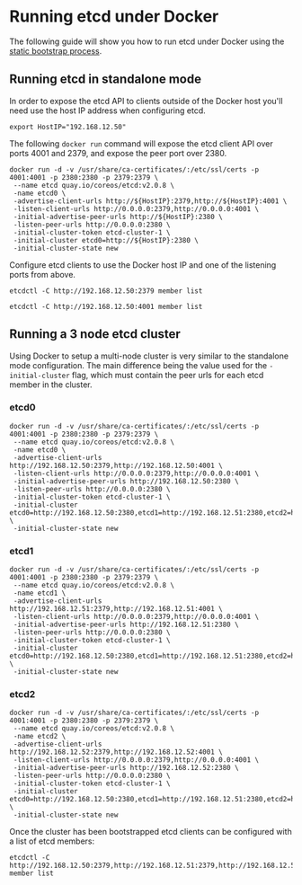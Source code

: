 # Running etcd under Docker

The following guide will show you how to run etcd under Docker using the [static bootstrap process](https://github.com/coreos/etcd/blob/master/Documentation/clustering.md#static).

## Running etcd in standalone mode

In order to expose the etcd API to clients outside of the Docker host you'll need use the host IP address when configuring etcd.

```
export HostIP="192.168.12.50"
```

The following `docker run` command will expose the etcd client API over ports 4001 and 2379, and expose the peer port over 2380.

```
docker run -d -v /usr/share/ca-certificates/:/etc/ssl/certs -p 4001:4001 -p 2380:2380 -p 2379:2379 \
 --name etcd quay.io/coreos/etcd:v2.0.8 \
 -name etcd0 \
 -advertise-client-urls http://${HostIP}:2379,http://${HostIP}:4001 \
 -listen-client-urls http://0.0.0.0:2379,http://0.0.0.0:4001 \
 -initial-advertise-peer-urls http://${HostIP}:2380 \
 -listen-peer-urls http://0.0.0.0:2380 \
 -initial-cluster-token etcd-cluster-1 \
 -initial-cluster etcd0=http://${HostIP}:2380 \
 -initial-cluster-state new
```

Configure etcd clients to use the Docker host IP and one of the listening ports from above.

```
etcdctl -C http://192.168.12.50:2379 member list
```

```
etcdctl -C http://192.168.12.50:4001 member list
```

## Running a 3 node etcd cluster

Using Docker to setup a multi-node cluster is very similar to the standalone mode configuration.
The main difference being the value used for the `-initial-cluster` flag, which must contain the peer urls for each etcd member in the cluster.

### etcd0

```
docker run -d -v /usr/share/ca-certificates/:/etc/ssl/certs -p 4001:4001 -p 2380:2380 -p 2379:2379 \
 --name etcd quay.io/coreos/etcd:v2.0.8 \
 -name etcd0 \
 -advertise-client-urls http://192.168.12.50:2379,http://192.168.12.50:4001 \
 -listen-client-urls http://0.0.0.0:2379,http://0.0.0.0:4001 \
 -initial-advertise-peer-urls http://192.168.12.50:2380 \
 -listen-peer-urls http://0.0.0.0:2380 \
 -initial-cluster-token etcd-cluster-1 \
 -initial-cluster etcd0=http://192.168.12.50:2380,etcd1=http://192.168.12.51:2380,etcd2=http://192.168.12.52:2380 \
 -initial-cluster-state new
```

### etcd1

```
docker run -d -v /usr/share/ca-certificates/:/etc/ssl/certs -p 4001:4001 -p 2380:2380 -p 2379:2379 \
 --name etcd quay.io/coreos/etcd:v2.0.8 \
 -name etcd1 \
 -advertise-client-urls http://192.168.12.51:2379,http://192.168.12.51:4001 \
 -listen-client-urls http://0.0.0.0:2379,http://0.0.0.0:4001 \
 -initial-advertise-peer-urls http://192.168.12.51:2380 \
 -listen-peer-urls http://0.0.0.0:2380 \
 -initial-cluster-token etcd-cluster-1 \
 -initial-cluster etcd0=http://192.168.12.50:2380,etcd1=http://192.168.12.51:2380,etcd2=http://192.168.12.52:2380 \
 -initial-cluster-state new
```

### etcd2

```
docker run -d -v /usr/share/ca-certificates/:/etc/ssl/certs -p 4001:4001 -p 2380:2380 -p 2379:2379 \
 --name etcd quay.io/coreos/etcd:v2.0.8 \
 -name etcd2 \
 -advertise-client-urls http://192.168.12.52:2379,http://192.168.12.52:4001 \
 -listen-client-urls http://0.0.0.0:2379,http://0.0.0.0:4001 \
 -initial-advertise-peer-urls http://192.168.12.52:2380 \
 -listen-peer-urls http://0.0.0.0:2380 \
 -initial-cluster-token etcd-cluster-1 \
 -initial-cluster etcd0=http://192.168.12.50:2380,etcd1=http://192.168.12.51:2380,etcd2=http://192.168.12.52:2380 \
 -initial-cluster-state new
```

Once the cluster has been bootstrapped etcd clients can be configured with a list of etcd members:

```
etcdctl -C http://192.168.12.50:2379,http://192.168.12.51:2379,http://192.168.12.52:2379 member list
```
